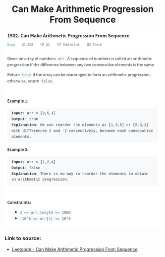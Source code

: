 <h1 align="center">Can Make Arithmetic Progression From Sequence</h1>

![alt text](https://raw.githubusercontent.com/matthew01lokiet/Github-repos-images/main/Algs/Sorting/3TAiXcPb_o.png)

### Link to source: 
- <a href="https://leetcode.com/problems/can-make-arithmetic-progression-from-sequence/">Leetcode - Can Make Arithmetic Progression From Sequence</a>
